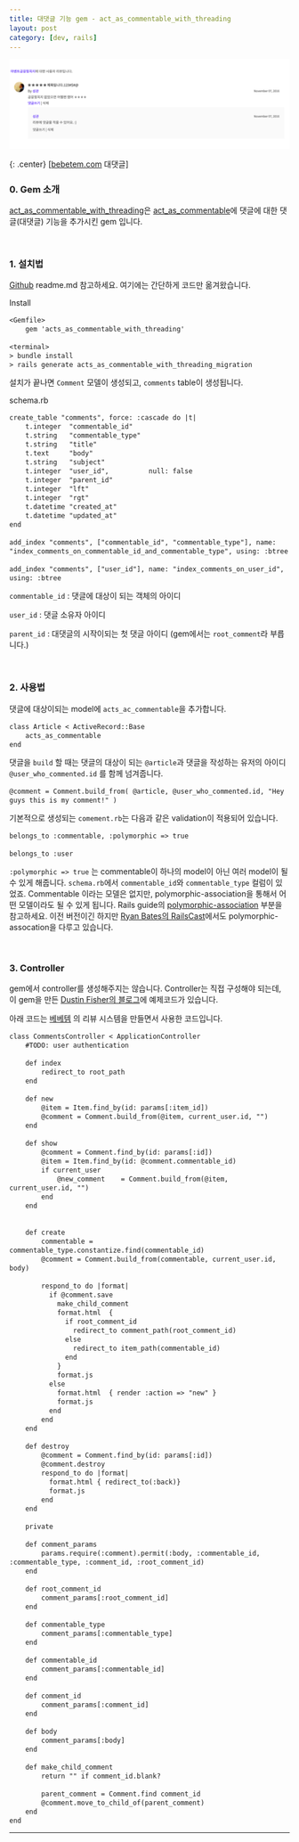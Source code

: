 ```yaml
---
title: 대댓글 기능 gem - act_as_commentable_with_threading
layout: post
category: [dev, rails]
--- 
```



![bebetem.com 대댓글](/public/comment.png)

{: .center}
[[bebetem.com][6] 대댓글]


### 0. Gem 소개

[act_as_commentable_with_threading][1]은 [act_as_commentable][2]에 댓글에 대한 댓글(대댓글) 기능을 추가시킨 gem 입니다.

<br>  

### 1. 설치법

[Github][1] readme.md 참고하세요.
여기에는 간단하게 코드만 옮겨왔습니다.

Install

    <Gemfile>
        gem 'acts_as_commentable_with_threading'

    <terminal>
    > bundle install
    > rails generate acts_as_commentable_with_threading_migration


설치가 끝나면 `Comment` 모델이 생성되고, `comments` table이 생성됩니다.

schema.rb

    create_table "comments", force: :cascade do |t|
        t.integer  "commentable_id"
        t.string   "commentable_type"
        t.string   "title"
        t.text     "body"
        t.string   "subject"
        t.integer  "user_id",          null: false
        t.integer  "parent_id"
        t.integer  "lft"
        t.integer  "rgt"
        t.datetime "created_at"
        t.datetime "updated_at"
    end

    add_index "comments", ["commentable_id", "commentable_type"], name: "index_comments_on_commentable_id_and_commentable_type", using: :btree

    add_index "comments", ["user_id"], name: "index_comments_on_user_id", using: :btree


`commentable_id`    : 댓글에 대상이 되는 객체의 아이디

`user_id`           : 댓글 소유자 아이디

`parent_id`         : 대댓글의 시작이되는 첫 댓글 아이디 (gem에서는 `root_comment`라 부릅니다.)


<br>

### 2. 사용법

댓글에 대상이되는 model에 `acts_ac_commentable`을 추가합니다.

    class Article < ActiveRecord::Base
        acts_as_commentable
    end

댓글을 `build` 할 때는 댓글의 대상이 되는 `@article`과 댓글을 작성하는 유저의 아이디 `@user_who_commented.id` 를 함께 넘겨줍니다.

    @comment = Comment.build_from( @article, @user_who_commented.id, "Hey guys this is my comment!" )

기본적으로 생성되는 `comement.rb`는 다음과 같은 validation이 적용되어 있습니다.

    belongs_to :commentable, :polymorphic => true
    
    belongs_to :user


`:polymorphic => true` 는 commentable이 하나의 model이 아닌 여러 model이 될 수 있게 해줍니다. `schema.rb`에서 `commentable_id`와 `commentable_type` 컬럼이 있었죠. Commentable 이라는 모델은 없지만, polymorphic-association을 통해서 어떤 모델이라도 될 수 있게 됩니다.
Rails guide의 [polymorphic-association][3] 부분을 참고하세요.
이전 버전이긴 하지만 [Ryan Bates의 RailsCast][4]에서도 polymorphic-assocation을 다루고 있습니다.

<br>  

### 3. Controller

gem에서 controller를 생성해주지는 않습니다. Controller는 직접 구성해야 되는데, 이 gem을 만든 [Dustin Fisher의 블로그][5]에 예제코드가 있습니다.

아래 코드는 [베베템][6] 의 리뷰 시스템을 만들면서 사용한 코드입니다.

    class CommentsController < ApplicationController  
        #TODO: user authentication

        def index
            redirect_to root_path
        end
      
        def new
            @item = Item.find_by(id: params[:item_id])
            @comment = Comment.build_from(@item, current_user.id, "")
        end

        def show
            @comment = Comment.find_by(id: params[:id])
            @item = Item.find_by(id: @comment.commentable_id)
            if current_user
                @new_comment    = Comment.build_from(@item, current_user.id, "")  
            end
        end
        

        def create
            commentable = commentable_type.constantize.find(commentable_id)
            @comment = Comment.build_from(commentable, current_user.id, body)

            respond_to do |format|
              if @comment.save
                make_child_comment
                format.html  {
                  if root_comment_id
                    redirect_to comment_path(root_comment_id)
                  else
                    redirect_to item_path(commentable_id) 
                  end
                }
                format.js
              else
                format.html  { render :action => "new" }
                format.js
              end
            end
        end

        def destroy
            @comment = Comment.find_by(id: params[:id])
            @comment.destroy
            respond_to do |format|
              format.html { redirect_to(:back)}
              format.js
            end
        end

        private

        def comment_params
            params.require(:comment).permit(:body, :commentable_id, :commentable_type, :comment_id, :root_comment_id)
        end

        def root_comment_id
            comment_params[:root_comment_id]
        end

        def commentable_type
            comment_params[:commentable_type]
        end

        def commentable_id
            comment_params[:commentable_id]
        end

        def comment_id
            comment_params[:comment_id]
        end

        def body
            comment_params[:body]
        end

        def make_child_comment
            return "" if comment_id.blank?
            
            parent_comment = Comment.find comment_id
            @comment.move_to_child_of(parent_comment)
        end
    end  



---


[1]: https://github.com/elight/acts_as_commentable_with_threading
[2]: https://github.com/jackdempsey/acts_as_commentable
[3]: http://guides.rubyonrails.org/association_basics.html#polymorphic-associations
[4]: http://railscasts.com/episodes/154-polymorphic-association?view=asciicast
[5]: http://dustinfisher.com/acts-as-commentable-with-threading-gem/
[6]: http://bebetem.com
[7]: https://trello-attachments.s3.amazonaws.com/57de482e882c6cd34e23fceb/5817616271f8bafc57e81547/20b0f1f46d0dbbe2f5a5db1fbb7efeb8/%E1%84%89%E1%85%B3%E1%84%8F%E1%85%B3%E1%84%85%E1%85%B5%E1%86%AB%E1%84%89%E1%85%A3%E1%86%BA_2016-11-07_%E1%84%8B%E1%85%A9%E1%84%8C%E1%85%A5%E1%86%AB_10.42.02.png